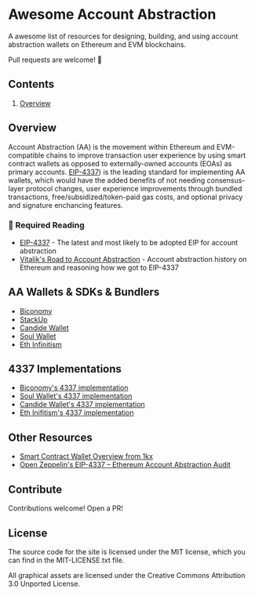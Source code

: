 # Awesome Account Abstraction
A awesome list of resources for designing, building, and using account abstraction wallets on Ethereum and EVM blockchains.

Pull requests are welcome! 🤝

## Contents
1. [Overview](#overview)

## Overview
Account Abstraction (AA) is the movement within Ethereum and EVM-compatible chains to improve transaction user experience by using smart contract wallets as opposed to externally-owned accounts (EOAs) as primary accounts. [EIP-4337](https://eips.ethereum.org/EIPS/eip-4337)) is the leading standard for implementing AA wallets, which would have the added benefits of not needing consensus-layer protocol changes, user experience improvements through bundled transactions, free/subsidized/token-paid gas costs, and optional privacy and signature enchancing features. 

### 🙂 Required Reading
- [EIP-4337](https://eips.ethereum.org/EIPS/eip-4337) - The latest and most likely to be adopted EIP for account abstraction
- [Vitalik's Road to Account Abstraction](https://notes.ethereum.org/@vbuterin/account_abstraction_roadmap) - Account abstraction history on Ethereum and reasoning how we got to EIP-4337

## AA Wallets & SDKs & Bundlers
- [Biconomy]()
- [StackUp]()
- [Candide Wallet]()
- [Soul Wallet]()
- [Eth Infinitism]()

## 4337 Implementations
- [Biconomy's 4337 implementation](https://github.com/bcnmy/scw-contracts/tree/master/contracts/smart-contract-wallet/aa-4337)
- [Soul Wallet's 4337 implementation](https://github.com/proofofsoulprotocol/soul-wallet-contract/blob/main/contracts/SmartWallet.sol)
- [Candide Wallet's 4337 implementation](https://github.com/candidelabs/CandideWalletContracts)
- [Eth Inifitism's 4337 implementation](https://github.com/eth-infinitism/account-abstraction/tree/develop/contracts)


## Other Resources
- [Smart Contract Wallet Overview from 1kx](https://medium.com/1kxnetwork/wallets-91c7c3457578)
- [Open Zeppelin's EIP-4337 – Ethereum Account Abstraction Audit](https://blog.openzeppelin.com/eth-foundation-account-abstraction-audit/)


## Contribute
Contributions welcome! Open a PR!

## License
The source code for the site is licensed under the MIT license, which you can find in the MIT-LICENSE.txt file.

All graphical assets are licensed under the Creative Commons Attribution 3.0 Unported License.
